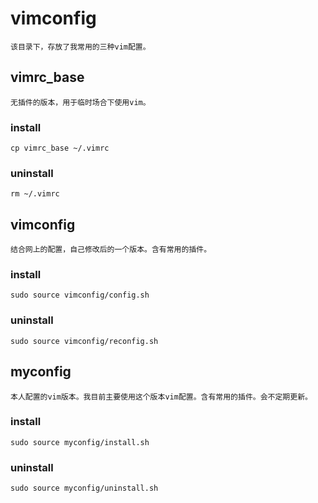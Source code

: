 # vimconfig
	该目录下，存放了我常用的三种vim配置。

## vimrc_base
	无插件的版本，用于临时场合下使用vim。
### install
	cp vimrc_base ~/.vimrc
### uninstall
	rm ~/.vimrc

## vimconfig
	结合网上的配置，自己修改后的一个版本。含有常用的插件。
### install
	sudo source vimconfig/config.sh
### uninstall
	sudo source vimconfig/reconfig.sh

## myconfig
	本人配置的vim版本。我目前主要使用这个版本vim配置。含有常用的插件。会不定期更新。
### install
	sudo source myconfig/install.sh
### uninstall
	sudo source myconfig/uninstall.sh
